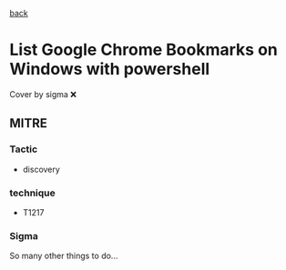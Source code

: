 [back](../index.md)
# List Google Chrome Bookmarks on Windows with powershell
Cover by sigma :x: 

## MITRE
### Tactic
  - discovery

### technique
  - T1217

### Sigma

 So many other things to do...